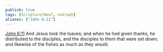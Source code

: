 ```yaml
---
publish: true
tags: [Scripture/NewT, noGraph]
aliases: ["John 6:11"]
---
```

[John 6:11](https://churchofjesuschrist.org/study/scriptures/nt/john/6?lang=eng&id=p11#p11) And Jesus took the loaves; and when he had given thanks, he distributed to the disciples, and the disciples to them that were set down; and likewise of the fishes as much as they would.
